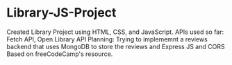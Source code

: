 # Library-JS-Project
Created Library Project using HTML, CSS, and JavaScript. 
APIs used so far: Fetch API, Open Library API
Planning: Trying to implememnt a reviews backend that uses MongoDB to store the reviews and Express JS and CORS
Based on freeCodeCamp's resource.
